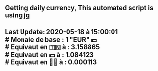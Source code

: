 ## Getting daily currency, This automated script is using [jq](https://stedolan.github.io/jq/)
## Last Update:  2020-05-18 à 15:00:01 </br># Monaie de base : 1 "EUR" 💶 </br> # Equivaut en 🇹🇳 à :  3.158865 </br> # Equivaut en 💵 à : 1.084123</br> # Equivaut en 🐱‍💻 à :  0.000113
